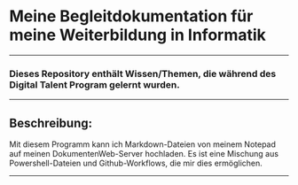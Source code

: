 # Meine Begleitdokumentation für meine Weiterbildung in Informatik
--------
### Dieses Repository enthält Wissen/Themen, die während des Digital Talent Program gelernt wurden. 
----------
## Beschreibung:
Mit diesem Programm kann ich Markdown-Dateien von meinem Notepad auf meinen DokumentenWeb-Server hochladen. 
Es ist eine Mischung aus Powershell-Dateien und Github-Workflows, die mir dies ermöglichen.

----------------

